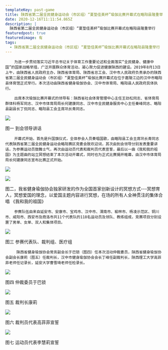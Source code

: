```yaml
---
templateKey: past-game
title: 陕西省第二届全民健身运动会（市区组）“夏垫佳美杯”瑜伽比赛开幕式在略阳县隆重举行
date: 2020-12-16T11:11:54.865Z
description: |
  陕西省第二届全民健身运动会（市区组）“夏垫佳美杯”瑜伽比赛开幕式在略阳县隆重举行
featuredpost: true
featuredimage: 有
tags:
  - 陕西省第二届全民健身运动会（市区组）“夏垫佳美杯”瑜伽比赛开幕式在略阳县隆重举行
---
```


        为进一步贯彻落实习近平总书记关于体育工作重要论述和全面落实“全民健身、健康中国”的国家战略举措，广泛开展群众体育活动，凝心聚力促进健康陕西的建设。2019年8月13日上午，由陕西省人民政府主办，陕西省体育局、陕西省总工会、汉中市人民政府负责承办的陕西省第二届全民健身运动会（市区组）“夏垫佳美杯”瑜伽比赛开幕式在位于嘉陵江边的汉中市略阳县体育馆正式举行。本次活动由陕西省健身瑜伽协会、汉中市体育局、略阳县人民政府具体执行。

        出席本次瑜伽比赛开幕式的领导有：陕西省社会体育管理中心主任王劲松同志、省体育局群体科杨军同志、汉中市体育局局长何建康同志、汉中市全民健身服务中心主任秦峰同志、略阳县副县长丁侃同志、略阳县工会主席巩长青同志。

![](https://demotry.oss-cn-beijing.aliyuncs.com/%E9%99%95%E8%A5%BF%E7%9C%81%E7%AC%AC%E4%BA%8C%E5%B1%8A%E5%85%A8%E6%B0%91%E5%81%A5%E8%BA%AB%E8%BF%90%E5%8A%A8%E4%BC%9A%EF%BC%88%E5%B8%82%E5%8C%BA%E7%BB%84%EF%BC%89%E2%80%9C%E5%A4%8F%E5%9E%AB%E4%BD%B3%E7%BE%8E%E6%9D%AF%E2%80%9D%E7%91%9C%E4%BC%BD%E6%AF%94%E8%B5%9B%E5%BC%80%E5%B9%95%E5%BC%8F%E5%9C%A8%E7%95%A5%E9%98%B3%E5%8E%BF%E9%9A%86%E9%87%8D%E4%B8%BE%E8%A1%8C/1.jpg)

图一 到会领导讲话

        开幕式开始，首先是升国旗仪式，全体参会人员奏唱国歌，由略阳县工会主席巩长青同志代表陕西省第二届全民健身运动会略阳赛区竞委会致欢迎词，其次由到会领导分别发表重要讲话，为参赛运动员鼓舞士气，再次由运动员代表和裁判员代表宣誓，最后以一曲《我和我的祖国》为主题曲的站立冥想结束了本次活动开幕式，同时也为正式比赛揭开帷幕，由汉中市体育局局长何建康同志宣布比赛正式开始。

![](https://demotry.oss-cn-beijing.aliyuncs.com/%E9%99%95%E8%A5%BF%E7%9C%81%E7%AC%AC%E4%BA%8C%E5%B1%8A%E5%85%A8%E6%B0%91%E5%81%A5%E8%BA%AB%E8%BF%90%E5%8A%A8%E4%BC%9A%EF%BC%88%E5%B8%82%E5%8C%BA%E7%BB%84%EF%BC%89%E2%80%9C%E5%A4%8F%E5%9E%AB%E4%BD%B3%E7%BE%8E%E6%9D%AF%E2%80%9D%E7%91%9C%E4%BC%BD%E6%AF%94%E8%B5%9B%E5%BC%80%E5%B9%95%E5%BC%8F%E5%9C%A8%E7%95%A5%E9%98%B3%E5%8E%BF%E9%9A%86%E9%87%8D%E4%B8%BE%E8%A1%8C/2.jpg)



![](https://demotry.oss-cn-beijing.aliyuncs.com/%E9%99%95%E8%A5%BF%E7%9C%81%E7%AC%AC%E4%BA%8C%E5%B1%8A%E5%85%A8%E6%B0%91%E5%81%A5%E8%BA%AB%E8%BF%90%E5%8A%A8%E4%BC%9A%EF%BC%88%E5%B8%82%E5%8C%BA%E7%BB%84%EF%BC%89%E2%80%9C%E5%A4%8F%E5%9E%AB%E4%BD%B3%E7%BE%8E%E6%9D%AF%E2%80%9D%E7%91%9C%E4%BC%BD%E6%AF%94%E8%B5%9B%E5%BC%80%E5%B9%95%E5%BC%8F%E5%9C%A8%E7%95%A5%E9%98%B3%E5%8E%BF%E9%9A%86%E9%87%8D%E4%B8%BE%E8%A1%8C/3.jpg)

图二，我省健身瑜伽协会独家研发的作为全国首家创新设计的冥想方式---冥想育人，冥想爱国的理念，以爱国主题内容进行冥想，在场的所有人全神贯注的集体合唱 《我和我的祖国》

        参赛队伍由来自延安市、安康市、宝鸡市、汉中市、渭南市、榆林市、杨凌示范区、铜川市、咸阳市、西安市及商洛市共11个代表队的118名运动员及领队、教练组成，竞赛项目分别设置了男单、女单、双人和集体项目。

![](https://demotry.oss-cn-beijing.aliyuncs.com/%E9%99%95%E8%A5%BF%E7%9C%81%E7%AC%AC%E4%BA%8C%E5%B1%8A%E5%85%A8%E6%B0%91%E5%81%A5%E8%BA%AB%E8%BF%90%E5%8A%A8%E4%BC%9A%EF%BC%88%E5%B8%82%E5%8C%BA%E7%BB%84%EF%BC%89%E2%80%9C%E5%A4%8F%E5%9E%AB%E4%BD%B3%E7%BE%8E%E6%9D%AF%E2%80%9D%E7%91%9C%E4%BC%BD%E6%AF%94%E8%B5%9B%E5%BC%80%E5%B9%95%E5%BC%8F%E5%9C%A8%E7%95%A5%E9%98%B3%E5%8E%BF%E9%9A%86%E9%87%8D%E4%B8%BE%E8%A1%8C/4.jpg)

图三 参赛代表队、裁判组、医疗组

         陕西省健身瑜伽协会常务副会长于巴锁（图四）任本次活动仲裁委员，陕西省健身瑜伽协会副会长康莉（图五）任裁判长，汉中市健身瑜伽协会会长丁峰任副裁判长，陕西理工大学高菲菲老师任记录长，延安大学曹雪琦老师任检录长。

![](https://demotry.oss-cn-beijing.aliyuncs.com/%E9%99%95%E8%A5%BF%E7%9C%81%E7%AC%AC%E4%BA%8C%E5%B1%8A%E5%85%A8%E6%B0%91%E5%81%A5%E8%BA%AB%E8%BF%90%E5%8A%A8%E4%BC%9A%EF%BC%88%E5%B8%82%E5%8C%BA%E7%BB%84%EF%BC%89%E2%80%9C%E5%A4%8F%E5%9E%AB%E4%BD%B3%E7%BE%8E%E6%9D%AF%E2%80%9D%E7%91%9C%E4%BC%BD%E6%AF%94%E8%B5%9B%E5%BC%80%E5%B9%95%E5%BC%8F%E5%9C%A8%E7%95%A5%E9%98%B3%E5%8E%BF%E9%9A%86%E9%87%8D%E4%B8%BE%E8%A1%8C/5.jpg)

图四 仲裁委员于巴锁

![](https://demotry.oss-cn-beijing.aliyuncs.com/%E9%99%95%E8%A5%BF%E7%9C%81%E7%AC%AC%E4%BA%8C%E5%B1%8A%E5%85%A8%E6%B0%91%E5%81%A5%E8%BA%AB%E8%BF%90%E5%8A%A8%E4%BC%9A%EF%BC%88%E5%B8%82%E5%8C%BA%E7%BB%84%EF%BC%89%E2%80%9C%E5%A4%8F%E5%9E%AB%E4%BD%B3%E7%BE%8E%E6%9D%AF%E2%80%9D%E7%91%9C%E4%BC%BD%E6%AF%94%E8%B5%9B%E5%BC%80%E5%B9%95%E5%BC%8F%E5%9C%A8%E7%95%A5%E9%98%B3%E5%8E%BF%E9%9A%86%E9%87%8D%E4%B8%BE%E8%A1%8C/6.jpg)

图五 裁判长康莉

![](https://demotry.oss-cn-beijing.aliyuncs.com/%E9%99%95%E8%A5%BF%E7%9C%81%E7%AC%AC%E4%BA%8C%E5%B1%8A%E5%85%A8%E6%B0%91%E5%81%A5%E8%BA%AB%E8%BF%90%E5%8A%A8%E4%BC%9A%EF%BC%88%E5%B8%82%E5%8C%BA%E7%BB%84%EF%BC%89%E2%80%9C%E5%A4%8F%E5%9E%AB%E4%BD%B3%E7%BE%8E%E6%9D%AF%E2%80%9D%E7%91%9C%E4%BC%BD%E6%AF%94%E8%B5%9B%E5%BC%80%E5%B9%95%E5%BC%8F%E5%9C%A8%E7%95%A5%E9%98%B3%E5%8E%BF%E9%9A%86%E9%87%8D%E4%B8%BE%E8%A1%8C/7.jpg)

图六 裁判员代表高菲菲宣誓

![](https://demotry.oss-cn-beijing.aliyuncs.com/%E9%99%95%E8%A5%BF%E7%9C%81%E7%AC%AC%E4%BA%8C%E5%B1%8A%E5%85%A8%E6%B0%91%E5%81%A5%E8%BA%AB%E8%BF%90%E5%8A%A8%E4%BC%9A%EF%BC%88%E5%B8%82%E5%8C%BA%E7%BB%84%EF%BC%89%E2%80%9C%E5%A4%8F%E5%9E%AB%E4%BD%B3%E7%BE%8E%E6%9D%AF%E2%80%9D%E7%91%9C%E4%BC%BD%E6%AF%94%E8%B5%9B%E5%BC%80%E5%B9%95%E5%BC%8F%E5%9C%A8%E7%95%A5%E9%98%B3%E5%8E%BF%E9%9A%86%E9%87%8D%E4%B8%BE%E8%A1%8C/8.jpg)

图七 运动员代表李慧莉宣誓